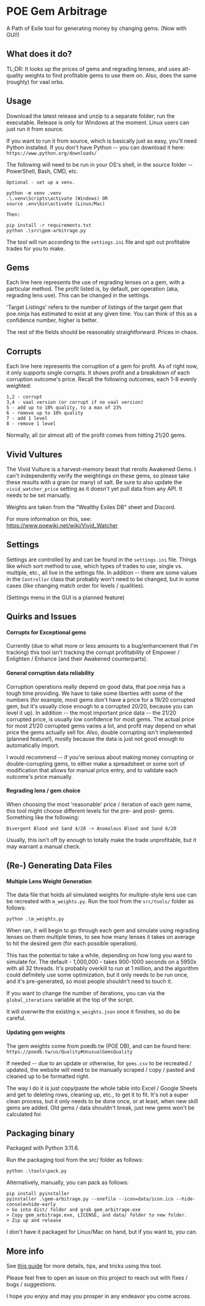 # POE Gem Arbitrage

A Path of Exile tool for generating money by changing gems. (Now with GUI!)

## What does it do?

TL;DR: It looks up the prices of gems and regrading lenses, and uses alt-quality weights to find profitable gems to use them on. Also, does the same (roughly) for vaal orbs.

## Usage
Download the latest release and unzip to a separate folder; run the executable.
Release is only for Windows at the moment. Linux users can just run it from source.

If you want to run it from source, which is basically just as easy, you'll need Python installed. If you don't have Python -- you can download it here: `https://www.python.org/downloads/`

The following will need to be run in your OS's shell, in the source folder -- PowerShell, Bash, CMD, etc.

    Optional - set up a venv.

    python -m venv .venv
    .\.venv\Scripts\activate (Windows) OR
    source .env\bin\activate (Linux/Mac)

    Then:

    pip install -r requirements.txt
    python .\src\gem-arbitrage.py


The tool will run according to the `settings.ini` file and spit out profitable trades for you to make.

## Gems
Each line here represents the use of regrading lenses on a gem, with a particular method. The profit listed is, by default, per operation (aka, regrading lens use). This can be changed in the settings.

'Target Listings' refers to the number of listings of the target gem that poe.ninja has estimated to exist at any given time. You can think of this as a confidence number, higher is better.

The rest of the fields should be reasonably straightforward. Prices in chaos.

## Corrupts
Each line here represents the corruption of a gem for profit. As of right now, it only supports single corrupts.
It shows profit and a breakdown of each corruption outcome's price. Recall the following outcomes, each 1-8 evenly weighted:

    1,2 - corrupt
    3,4 - vaal version (or corrupt if no vaal version)
    5 - add up to 10% quality, to a max of 23%
    6 - remove up to 10% quality
    7 - add 1 level
    8 - remove 1 level

Normally, all (or almost all) of the profit comes from hitting 21/20 gems.

## Vivid Vultures
The Vivid Vulture is a harvest-memory beast that rerolls Awakened Gems. I can't independently verify the weightings on these gems, so please take these results with a grain (or many) of salt.
Be sure to also update the `vivid_watcher_price` setting as it doesn't yet pull data from any API. It needs to be set manually.

Weights are taken from the "Wealthy Exiles DB" sheet and Discord.

For more information on this, see:
https://www.poewiki.net/wiki/Vivid_Watcher

## Settings
Settings are controlled by and can be found in the `settings.ini` file. Things like which sort method to use, which types of trades to use, single vs. multiple, etc., all live in the settings file.
In addition -- there are some values in the `Controller` class that probably won't need to be changed, but in some cases (like changing match order for levels / qualities).

(Settings menu in the GUI is a planned feature)

## Quirks and Issues
#### Corrupts for Exceptional gems
Currently (due to what more or less amounts to a bug/enhancement that I'm tracking) this tool isn't tracking the corrupt profitability of Empower / Enlighten / Enhance (and their Awakened counterparts).

#### General corruption data reliability
Corruption operations really depend on good data, that poe.ninja has a tough time providing. We have to take some liberties with some of the numbers (for example, most gems don't have a price for a 19/20 corrupted gem, but it's usually close enough to a corrupted 20/20, because you can level it up).
In addition -- the most important price data -- the 21/20 corrupted price, is usually low confidence for most gems. The actual price for most 21/20 corrupted gems varies a lot, and profit may depend on what price the gems actually sell for.
Also, double corrupting isn't implemented (planned feature!), mostly because the data is just not good enough to automatically import.

I would recommend -- if you're serious about making money corrupting or double-corrupting gems, to either make a spreadsheet or some sort of modification that allows for manual price entry, and to validate each outcome's price manually.

#### Regrading lens / gem choice
When choosing the most 'reasonable' price / iteration of each gem name, this tool might choose different levels for the pre- and post- gems. Something like the following:

`Divergent Blood and Sand 4/20 -> Anomalous Blood and Sand 6/20`

Usually, this isn't off by enough to totally make the trade unprofitable, but it may warrant a manual check. 

## (Re-) Generating Data Files
#### Multiple Lens Weight Generation
The data file that holds all simulated weights for multiple-style lens use can be recreated with `m_weights.py`.
Run the tool from the `src/tools/` folder as follows:

    python .\m_weights.py


When ran, it will begin to go through each gem and simulate using regrading lenses on them multiple times, to see how many lenses it takes on average to hit the desired gem (for each possible operation).

This has the potential to take a while, depending on how long you want to simulate for. The default - 1,000,000 - takes 900-1000 seconds on a 5950x with all 32 threads. It's probably overkill to run at 1 million, and the algorithm could definitely use some optimization, but it only needs to be run once, and it's pre-generated, so most people shouldn't need to touch it.

If you want to change the number of iterations, you can via the `global_iterations` variable at the top of the script.

It will overwrite the existing `m_weights.json` once it finishes, so do be careful.

#### Updating gem weights
The gem weights come from poedb.tw (POE DB), and can be found here: `https://poedb.tw/us/Quality#UnusualGemsQuality`

If needed -- due to an update or otherwise, for `gems.csv` to be recreated / updated, the website will need to be manually scraped / copy / pasted and cleaned up to be formatted right.

The way I do it is just copy/paste the whole table into Excel / Google Sheets and get to deleting rows, cleaning up, etc., to get it to fit. It's not a super clean process, but it only needs to be done once, or at least, when new skill gems are added. Old gems / data shouldn't break, just new gems won't be calculated for.

## Packaging binary
Packaged with Python 3.11.6.

Run the packaging tool from the src/ folder as follows:

    python .\tools\pack.py


Alternatively, manually, you can pack as follows:

    pip install pyinstaller
    pyinstaller .\gem-arbitrage.py --onefile --icon=data/icon.ico --hide-console=hide-early
    > Go into dist/ folder and grab gem_arbitrage.exe
    > Copy gem_arbitrage.exe, LICENSE, and data/ folder to new folder.
    > Zip up and release

I don't have it packaged for Linux/Mac on hand, but if you want to, you can.

## More info
See [this guide](guide.md) for more details, tips, and tricks using this tool.

Please feel free to open an issue on this project to reach out with fixes / bugs / suggestions.

I hope you enjoy and may you prosper in any endeavor you come across.